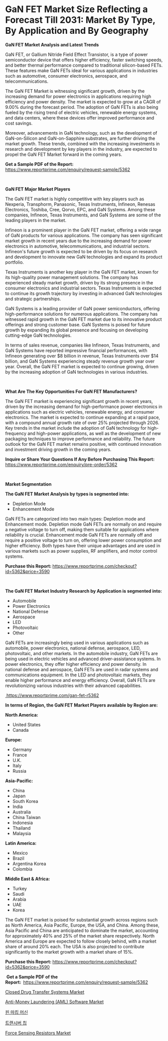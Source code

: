 <p><h1>GaN FET Market Size Reflecting a Forecast Till 2031: Market By Type, By Application and By Geography</h1></p><p><strong>GaN FET Market Analysis and Latest Trends</strong></p>
<p><p>GaN FET, or Gallium Nitride Field Effect Transistor, is a type of power semiconductor device that offers higher efficiency, faster switching speeds, and better thermal performance compared to traditional silicon-based FETs. These features make GaN FETs ideal for various applications in industries such as automotive, consumer electronics, aerospace, and telecommunications.</p><p>The GaN FET Market is witnessing significant growth, driven by the increasing demand for power electronics in applications requiring high efficiency and power density. The market is expected to grow at a CAGR of 9.00% during the forecast period. The adoption of GaN FETs is also being fueled by the rising trend of electric vehicles, renewable energy systems, and data centers, where these devices offer improved performance and cost savings.</p><p>Moreover, advancements in GaN technology, such as the development of GaN-on-Silicon and GaN-on-Sapphire substrates, are further driving the market growth. These trends, combined with the increasing investments in research and development by key players in the industry, are expected to propel the GaN FET Market forward in the coming years.</p></p>
<p><strong>Get a Sample PDF of the Report:&nbsp;</strong> <a href="https://www.reportprime.com/enquiry/request-sample/5362">https://www.reportprime.com/enquiry/request-sample/5362</a></p>
<p>&nbsp;</p>
<p><strong>GaN FET Major Market Players</strong></p>
<p><p>The GaN FET market is highly competitive with key players such as Nexperia, Transphorm, Panasonic, Texas Instruments, Infineon, Renesas Electronics, Toshiba, Cree, Qorvo, EPC, and GaN Systems. Among these companies, Infineon, Texas Instruments, and GaN Systems are some of the leading players in the market.</p><p>Infineon is a prominent player in the GaN FET market, offering a wide range of GaN products for various applications. The company has seen significant market growth in recent years due to the increasing demand for power electronics in automotive, telecommunications, and industrial sectors. Infineon's future growth is expected to be driven by its focus on research and development to innovate new GaN technologies and expand its product portfolio.</p><p>Texas Instruments is another key player in the GaN FET market, known for its high-quality power management solutions. The company has experienced steady market growth, driven by its strong presence in the consumer electronics and industrial sectors. Texas Instruments is expected to continue its growth trajectory by investing in advanced GaN technologies and strategic partnerships.</p><p>GaN Systems is a leading provider of GaN power semiconductors, offering high-performance solutions for numerous applications. The company has witnessed rapid growth in the GaN FET market due to its innovative product offerings and strong customer base. GaN Systems is poised for future growth by expanding its global presence and focusing on developing cutting-edge GaN technologies.</p><p>In terms of sales revenue, companies like Infineon, Texas Instruments, and GaN Systems have reported impressive financial performances, with Infineon generating over $8 billion in revenue, Texas Instruments over $14 billion, and GaN Systems experiencing steady revenue growth year over year. Overall, the GaN FET market is expected to continue growing, driven by the increasing adoption of GaN technologies in various industries.</p></p>
<p>&nbsp;</p>
<p><strong>What Are The Key Opportunities For GaN FET Manufacturers?</strong></p>
<p><p>The GaN FET market is experiencing significant growth in recent years, driven by the increasing demand for high-performance power electronics in applications such as electric vehicles, renewable energy, and consumer electronics. The market is expected to continue expanding at a rapid pace, with a compound annual growth rate of over 25% projected through 2026. Key trends in the market include the adoption of GaN technology for high-frequency and high-power applications, as well as the development of new packaging techniques to improve performance and reliability. The future outlook for the GaN FET market remains positive, with continued innovation and investment driving growth in the coming years.</p></p>
<p><strong>Inquire or Share Your Questions If Any Before Purchasing This Report:</strong> <a href="https://www.reportprime.com/enquiry/pre-order/5362">https://www.reportprime.com/enquiry/pre-order/5362</a></p>
<p>&nbsp;</p>
<p><strong>Market Segmentation</strong></p>
<p><strong>The GaN FET Market Analysis by types is segmented into:</strong></p>
<p><ul><li>Depletion Mode</li><li>Enhancement Mode</li></ul></p>
<p><p>GaN FETs are categorized into two main types: Depletion mode and Enhancement mode. Depletion mode GaN FETs are normally on and require a negative voltage to turn off, making them suitable for applications where reliability is crucial. Enhancement mode GaN FETs are normally off and require a positive voltage to turn on, offering lower power consumption and higher efficiency. Both types have their unique advantages and are used in various markets such as power supplies, RF amplifiers, and motor control systems.</p></p>
<p><strong>Purchase this Report:&nbsp;</strong><a href="https://www.reportprime.com/checkout?id=5362&price=3590">https://www.reportprime.com/checkout?id=5362&price=3590</a></p>
<p>&nbsp;</p>
<p><strong>The GaN FET Market Industry Research by Application is segmented into:</strong></p>
<p><ul><li>Automobile</li><li>Power Electronics</li><li>National Defense</li><li>Aerospace</li><li>LED</li><li>Photovoltaic</li><li>Other</li></ul></p>
<p><p>GaN FETs are increasingly being used in various applications such as automobile, power electronics, national defense, aerospace, LED, photovoltaic, and other markets. In the automobile industry, GaN FETs are being used in electric vehicles and advanced driver-assistance systems. In power electronics, they offer higher efficiency and power density. In national defense and aerospace, GaN FETs are used in radar systems and communications equipment. In the LED and photovoltaic markets, they enable higher performance and energy efficiency. Overall, GaN FETs are revolutionizing various industries with their advanced capabilities.</p></p>
<p><a href="https://www.reportprime.com/gan-fet-r5362">&nbsp;https://www.reportprime.com/gan-fet-r5362</a></p>
<p><strong>In terms of Region, the GaN FET Market Players available by Region are:</strong></p>
<p>
    <p> <strong> North America: </strong>
        <ul>
            <li>United States</li>
            <li>Canada</li>
        </ul>
        </p> 
    <p> <strong> Europe: </strong>
        <ul>
            <li>Germany</li>
            <li>France</li>
            <li>U.K.</li>
            <li>Italy</li>
            <li>Russia</li>
        </ul>
        </p> 
    <p> <strong> Asia-Pacific: </strong>
        <ul>
            <li>China</li>
            <li>Japan</li>
            <li>South Korea</li>
            <li>India</li>
            <li>Australia</li>
            <li>China Taiwan</li>
            <li>Indonesia</li>
            <li>Thailand</li>
            <li>Malaysia</li>
        </ul>
        </p> 
    <p> <strong> Latin America: </strong>
        <ul>
            <li>Mexico</li>
            <li>Brazil</li>
            <li>Argentina Korea</li>
            <li>Colombia</li>
        </ul>
        </p> 
    <p> <strong> Middle East & Africa: </strong>
        <ul>
            <li>Turkey</li>
            <li>Saudi</li>
            <li>Arabia</li>
            <li>UAE</li>
            <li>Korea</li>
        </ul>
    </p>
    </p>
<p><p>The GaN FET market is poised for substantial growth across regions such as North America, Asia Pacific, Europe, the USA, and China. Among these, Asia Pacific and China are anticipated to dominate the market, accounting for approximately 40% and 25% of the market share respectively. North America and Europe are expected to follow closely behind, with a market share of around 20% each. The USA is also projected to contribute significantly to the market growth with a market share of 15%.</p></p>
<p><strong>Purchase this Report: </strong><a href="https://www.reportprime.com/checkout?id=5362&price=3590">https://www.reportprime.com/checkout?id=5362&price=3590</a></p>
<p>&nbsp;<strong>Get a Sample PDF of the Report:&nbsp;&nbsp;</strong><a href="https://www.reportprime.com/enquiry/request-sample/5362">https://www.reportprime.com/enquiry/request-sample/5362</a></p>
<p><strong></strong></p>
<p><p><a href="https://medium.com/@michael.parsons65654/closed-drug-transfer-systems-market-forecasts-market-trends-and-impact-analysis-2024-2031-b8b01109ffe6">Closed Drug Transfer Systems Market</a></p><p><a href="https://medium.com/@ivethfonsecal57/insights-into-the-anti-money-laundering-aml-software-market-size-which-is-expanding-with-a-14-311e6acd4065">Anti-Money Laundering (AML) Software Market</a></p><p><a href="https://medium.com/@crumbles67678/%ED%95%80-%EB%A7%88%ED%82%B9-%EA%B8%B0%EA%B3%84-%EC%8B%9C%EC%9E%A5-%EC%97%AD%ED%95%99%EA%B3%BC-%EC%84%B1%EC%9E%A5-%EB%8F%99%EB%A0%A5%EC%9D%84-%EB%B6%84%EC%84%9D%ED%95%98%EA%B3%A0-2024%EB%85%84%EB%B6%80%ED%84%B0-2031%EB%85%84%EA%B9%8C%EC%A7%80-%EC%98%88%EC%B8%A1%ED%95%A9%EB%8B%88%EB%8B%A4-9402f6acca9f">핀 마킹 머신</a></p><p><a href="https://github.com/mithunmistry2258/Market-Research-Report-List-1/blob/main/586014759129.md">트랜시버 칩</a></p><p><a href="https://github.com/nigngrjl95/Market-Research-Report-List-1/blob/main/force-sensing-resistors-market.md">Force Sensing Resistors Market</a></p></p>